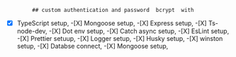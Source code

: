             ## custom authentication and password  bcrypt  with

-[X] TypeScript setup, -[X] Mongoose setup, -[X] Express setup, -[X] Ts-node-dev, -[X] Dot env setup, -[X] Catch async setup, -[X] EsLint setup, -[X] Prettier setuup, -[X] Logger setup, -[X] Husky setup, -[X] winston setup, -[X] Databse connect, -[X] Mongoose setup,
